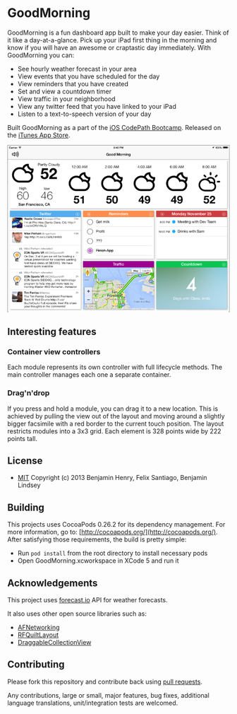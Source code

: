 # GoodMorning

GoodMorning is a fun dashboard app built to make your day easier. Think of it like a day-at-a-glance. Pick up your iPad first thing in the morning and know if you will have an awesome or craptastic day immediately. With GoodMorning you can:

  * See hourly weather forecast in your area
  * View events that you have scheduled for the day
  * View reminders that you have created
  * Set and view a countdown timer
  * View traffic in your neighborhood
  * View any twitter feed that you have linked to your iPad
  * Listen to a text-to-speech version of your day

Built GoodMorning as a part of the [iOS CodePath Bootcamp](http://thecodepath.com/iosbootcamp). Released on the [iTunes App Store](https://itunes.apple.com/us/app/plants-vs.-zombies/id350642635).

![Screenshot](wireframes/screenshot1.png)

## Interesting features

### Container view controllers
Each module represents its own controller with full lifecycle methods. The main controller manages each one a separate container.

### Drag'n'drop
If you press and hold a module, you can drag it to a new location. This is achieved by pulling the view out of the layout and moving around a slightly bigger facsimile with a red border to the current touch position. The layout restricts modules into a 3x3 grid. Each element is 328 points wide by 222 points tall. 

## License

* [MIT](http://opensource.org/licenses/MIT)
Copyright (c) 2013 Benjamin Henry, Felix Santiago, Benjamin Lindsey

## Building

This projects uses CocoaPods 0.26.2 for its dependency management. For more information, go to: [http://cocoapods.org/](http://cocoapods.org/).
After satisfying those requirements, the build is pretty simple:

* Run `pod install` from the root directory to install necessary pods
* Open GoodMorning.xcworkspace in XCode 5 and run it

## Acknowledgements

This project uses [forecast.io](https://developer.forecast.io/) API for weather forecasts.

It also uses other open source libraries such as:

 * [AFNetworking](https://github.com/AFNetworking/AFNetworking)
 * [RFQuiltLayout](https://github.com/bryceredd/RFQuiltLayout)
 * [DraggableCollectionView](https://github.com/lukescott/DraggableCollectionView)

## Contributing

Please fork this repository and contribute back using
[pull requests](https://github.com/felixsan/GoodMorning/pulls).

Any contributions, large or small, major features, bug fixes, additional
language translations, unit/integration tests are welcomed.
